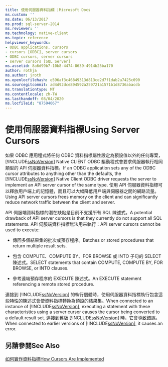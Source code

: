 ```yaml
---
title: 使用伺服器資料指標 |Microsoft Docs
ms.custom: ''
ms.date: 06/13/2017
ms.prod: sql-server-2014
ms.reviewer: ''
ms.technology: native-client
ms.topic: reference
helpviewer_keywords:
- ODBC applications, cursors
- cursors [ODBC], server cursors
- ODBC cursors, server cursors
- server cursors [SQL Server]
ms.assetid: 8a6d99b7-10b8-4474-8639-4914b25ba170
author: rothja
ms.author: jroth
ms.openlocfilehash: e596af3c46849313d813ce2d7f1dab2a7425c090
ms.sourcegitcommit: ad4d92dce894592a259721a1571b1d8736abacdb
ms.translationtype: MT
ms.contentlocale: zh-TW
ms.lasthandoff: 08/04/2020
ms.locfileid: "87594067"
---
```

# <a name="using-server-cursors"></a><span data-ttu-id="b431f-102">使用伺服器資料指標</span><span class="sxs-lookup"><span data-stu-id="b431f-102">Using Server Cursors</span></span>
  <span data-ttu-id="b431f-103">如果 ODBC 應用程式將任何 ODBC 資料指標屬性設定為預設值以外的任何專案， [!INCLUDE[ssNoVersion](../../../includes/ssnoversion-md.md)] Native CLIENT ODBC 驅動程式會要求伺服器執行相同類型的 API 伺服器資料指標。</span><span class="sxs-lookup"><span data-stu-id="b431f-103">If an ODBC application sets any of the ODBC cursor attributes to anything other than the defaults, the [!INCLUDE[ssNoVersion](../../../includes/ssnoversion-md.md)] Native Client ODBC driver requests the server to implement an API server cursor of the same type.</span></span> <span data-ttu-id="b431f-104">使用 API 伺服器資料指標可以釋放用戶端上的記憶體，而且可以大幅降低用戶端與伺服器之間的網路流量。</span><span class="sxs-lookup"><span data-stu-id="b431f-104">Using API server cursors frees memory on the client and can significantly reduce network traffic between the client and server.</span></span>  
  
 <span data-ttu-id="b431f-105">API 伺服端資料指標的潛在缺點是目前不支援所有 SQL 陳述式。</span><span class="sxs-lookup"><span data-stu-id="b431f-105">A potential drawback of API server cursors is that they currently do not support all SQL statements.</span></span> <span data-ttu-id="b431f-106">API 伺服端資料指標無法用來執行：</span><span class="sxs-lookup"><span data-stu-id="b431f-106">API server cursors cannot be used to execute:</span></span>  
  
-   <span data-ttu-id="b431f-107">傳回多個結果集的批次或預存程序。</span><span class="sxs-lookup"><span data-stu-id="b431f-107">Batches or stored procedures that return multiple result sets.</span></span>  
  
-   <span data-ttu-id="b431f-108">包含 COMPUTE、COMPUTE BY、FOR BROWSE 或 INTO 子句的 SELECT 陳述式。</span><span class="sxs-lookup"><span data-stu-id="b431f-108">SELECT statements that contain COMPUTE, COMPUTE BY, FOR BROWSE, or INTO clauses.</span></span>  
  
-   <span data-ttu-id="b431f-109">參考遠端預存程序的 EXECUTE 陳述式。</span><span class="sxs-lookup"><span data-stu-id="b431f-109">An EXECUTE statement referencing a remote stored procedure.</span></span>  
  
 <span data-ttu-id="b431f-110">連接到 [!INCLUDE[ssNoVersion](../../../includes/ssnoversion-md.md)] 的執行個體時，使用伺服器資料指標執行包含這些特性的陳述式會使資料指標轉換為預設的結果集。</span><span class="sxs-lookup"><span data-stu-id="b431f-110">When connected to an instance of [!INCLUDE[ssNoVersion](../../../includes/ssnoversion-md.md)], executing a statement with these characteristics using a server cursor causes the cursor being converted to a default result set.</span></span> <span data-ttu-id="b431f-111">連接到舊版 [!INCLUDE[ssNoVersion](../../../includes/ssnoversion-md.md)] 時，它會導致錯誤。</span><span class="sxs-lookup"><span data-stu-id="b431f-111">When connected to earlier versions of [!INCLUDE[ssNoVersion](../../../includes/ssnoversion-md.md)], it causes an error.</span></span>  
  
## <a name="see-also"></a><span data-ttu-id="b431f-112">另請參閱</span><span class="sxs-lookup"><span data-stu-id="b431f-112">See Also</span></span>  
 [<span data-ttu-id="b431f-113">如何實作資料指標</span><span class="sxs-lookup"><span data-stu-id="b431f-113">How Cursors Are Implemented</span></span>](how-cursors-are-implemented.md)  
  
  
